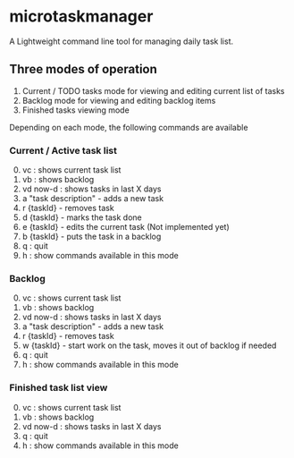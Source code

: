 # microtaskmanager
A Lightweight command line tool for managing daily task list.

## Three modes of operation

1. Current / TODO tasks mode for viewing and editing current list of tasks
1. Backlog mode for viewing and editing backlog items
1. Finished tasks viewing mode

Depending on each mode, the following commands are available

### Current / Active task list

0. vc : shows current task list
0. vb : shows backlog
0. vd now-<X>d : shows tasks in last X days
0. a "task description" - adds a new task
0. r {taskId} - removes task
0. d {taskId} - marks the task done
0. e {taskId} - edits the current task (Not implemented yet)
0. b {taskId} - puts the task in a backlog
0. q : quit
0. h : show commands available in this mode

### Backlog 

0. vc : shows current task list
0. vb : shows backlog
0. vd now-<X>d : shows tasks in last X days
0. a "task description" - adds a new task
0. r {taskId} - removes task
0. w {taskId} - start work on the task, moves it out of backlog if needed
0. q : quit
0. h : show commands available in this mode

### Finished task list view

0. vc : shows current task list
0. vb : shows backlog
0. vd now-<X>d : shows tasks in last X days
0. q : quit
0. h : show commands available in this mode

